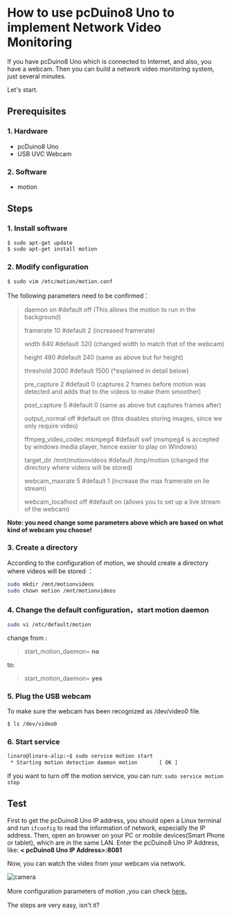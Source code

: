 # How to use pcDuino8 Uno to implement Network Video Monitoring

If you have pcDuino8 Uno which is connected to Internet, and also, you have a webcam. Then you can build a network video monitoring system, just several minutes.

Let's start.

## Prerequisites
### 1. Hardware

- pcDuino8 Uno
- USB UVC Webcam

### 2. Software
- motion

## Steps
### 1. Install software

```bash
$ sudo apt-get update
$ sudo apt-get install motion
```

### 2. Modify configuration
```bash
$ sudo vim /etc/motion/motion.conf
```

The following parameters need to be confirmed：
> daemon on #default off (This allows the motion to run in the background)
>
> framerate 10 #default 2 (increased framerate)
>
> width 640 #default 320 (changed width to match that of the webcam)
>
> height 480 #default 240 (same as above but for height)
>
> threshold 2000 #default 1500 (*explained in detail below)
>
> pre_capture 2 #default 0 (captures 2 frames before motion was detected and adds that to the videos to make them smoother)
>
> post_capture 5 #default 0 (same as above but captures frames after)
>
> output_normal off #default on (this disables storing images, since we only require video)
>
> ffmpeg_video_codec msmpeg4 #default swf (msmpeg4 is accepted by windows media player, hence easier to play on Windows)
>
> target_dir /mnt/motionvideos #default /tmp/motion (changed the directory where videos will be stored)
>
>
>webcam_maxrate 5 #default 1 (increase the max framerate on lie stream)
>
> webcam_localhost off #default on (allows you to set up a live stream of the webcam)

**Note: you need change some parameters above which are based on what kind of webcam you choose!**

### 3. Create a directory

According to the configuration of motion, we should create a directory where videos will be stored ：

```bash
sudo mkdir /mnt/motionvideos
sudo chown motion /mnt/motionvideos
```

### 4. Change the default configuration，start motion daemon

```bash
sudo vi /etc/default/motion
```
change from :
> start_motion_daemon= **no**

to:
> start_motion_daemon= **yes**

### 5. Plug the USB webcam
To make sure the webcam has been recognized as /dev/video0 file.

```bash
$ ls /dev/video0
```

### 6. Start service
```bash
linaro@linaro-alip:~$ sudo service motion start
 * Starting motion detection daemon motion       [ OK ]
 ```

If you want to turn off the motion service, you can run:
```sudo service motion stop```

## Test
First to get the pcDuino8 Uno IP address, you should open a Linux terminal and run `ifconfig` to read the information of network, especially the IP address. Then, open an browser on your PC or mobile devices(Smart Phone or tablet), which are in the same LAN. Enter the pcDuino8 Uno IP Address, like:
 **< pcDuino8 Uno IP Address>:8081**

Now, you can watch the video from your webcam via network.

![camera](/images/camera.png)

More configuration parameters of motion ,you can check [here][1]。

The steps are very easy, isn't it?

[1]:http://sjj.azurewebsites.net/?p=701
